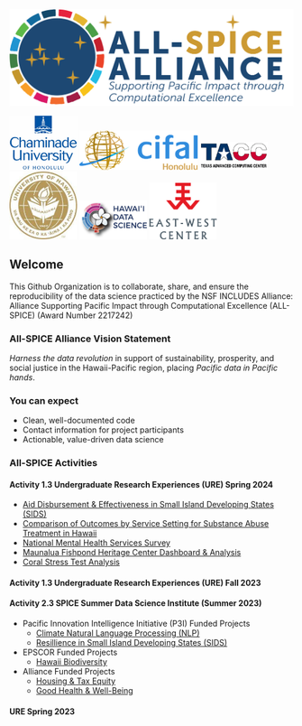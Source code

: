 

<p align="center">
  <img width="600" src="SpiceLogo1.png">
</p>

<img src="cuh_logo.png" width="120" /> <img src="cifal_logo.png" width="210" /> <img src="tacc_logo.png" width="120" /> <img src="uh_logo.png" width="120" /> <img src="hidsi_logo.png" width="120" /> <img src="east_west_logo.png" width="120" /> 

## Welcome

This Github Organization is to collaborate, share, and ensure the reproducibility of the data science practiced by the NSF INCLUDES Alliance: Alliance Supporting Pacific Impact through Computational Excellence (ALL-SPICE) (Award Number 2217242)

### All-SPICE Alliance Vision Statement

*Harness the data revolution* in support of sustainability, prosperity, and social justice in the Hawaii-Pacific region, placing *Pacific data in Pacific hands*.


### You can expect 

  - Clean, well-documented code
  - Contact information for project participants
  - Actionable, value-driven data science

### All-SPICE Activities

#### Activity 1.3 Undergraduate Research Experiences (URE) Spring 2024
- [Aid Disbursement & Effectiveness in Small Island Developing States (SIDS)](https://github.com/NSF-ALL-SPICE-Alliance/CIFAL-Honolulu-ROI-SIDS)
- [Comparison of Outcomes by Service Setting for Substance Abuse Treatment in Hawaii](https://github.com/NSF-ALL-SPICE-Alliance/CDC-Treatment-ML)
- [National Mental Health Services Survey](https://github.com/kbenozat/MH-NHSS)
- [Maunalua Fishpond Heritage Center Dashboard & Analysis](https://github.com/NSF-ALL-SPICE-Alliance/MFHC)
- [Coral Stress Test Analysis](https://github.com/SubinCho26/CoralHealthWeb)


#### Activity 1.3 Undergraduate Research Experiences (URE) Fall 2023


#### Activity 2.3 SPICE Summer Data Science Institute (Summer 2023)
- Pacific Innovation Intelligence Initiative (P3I) Funded Projects
  - [Climate Natural Language Processing (NLP)](https://github.com/NSF-ALL-SPICE-Alliance/SPICE-P3I-Climate-Health-NLP)
  - [Resillience in Small Island Developing States (SIDS)](https://github.com/NSF-ALL-SPICE-Alliance/SPICE-P3I-SIDS-Resillience)
- EPSCOR Funded Projects
  - [Hawaii Biodiversity](https://github.com/NSF-ALL-SPICE-Alliance/SPICE-Hawaii-Biodiversity)
- Alliance Funded Projects
  - [Housing & Tax Equity](https://github.com/NSF-ALL-SPICE-Alliance/SPICE-Housing-Tax-Equity)
  - [Good Health & Well-Being](https://github.com/NSF-ALL-SPICE-Alliance/SPICE-Health)
 

#### URE Spring 2023


